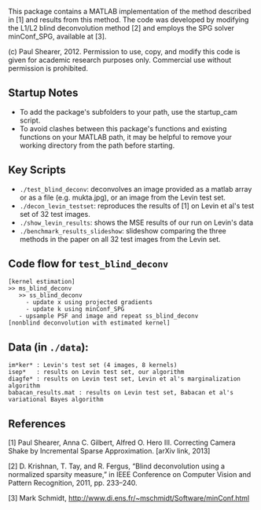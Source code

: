 This package contains a MATLAB implementation of the method described in [1] and results from this method. The code was developed by modifying the L1/L2 blind deconvolution method [2] and employs the SPG solver minConf_SPG, available at [3].

(c) Paul Shearer, 2012. Permission to use, copy, and modify this code is given for academic research purposes only. Commercial use without permission is prohibited.

Startup Notes
-------------

- To add the package's subfolders to your path, use the startup_cam script. 
- To avoid clashes between this package's functions and existing functions on your MATLAB path, it may be helpful to remove your working directory from the path before starting.

Key Scripts
-----------

- `./test_blind_deconv`: deconvolves an image provided as a matlab array or as a file (e.g. mukta.jpg), or an image from the Levin test set.
- `./decon_levin_testset`: reproduces the results of [1] on Levin et al's test set of 32 test images.
- `./show_levin_results`: shows the MSE results of our run on Levin's data
- `./benchmark_results_slideshow`: slideshow comparing the three methods in the paper on all 32 test images from the Levin set.

Code flow for `test_blind_deconv`
--------------------------------

    [kernel estimation]
    >> ms_blind_deconv
       >> ss_blind_deconv
         - update x using projected gradients
         - update k using minConf_SPG
       - upsample PSF and image and repeat ss_blind_deconv
    [nonblind deconvolution with estimated kernel]

Data (in `./data`):
-----------------
    im*ker* : Levin's test set (4 images, 8 kernels)
    isep*   : results on Levin test set, our algorithm
    diagfe* : results on Levin test set, Levin et al's marginalization algorithm
    babacan_results.mat : results on Levin test set, Babacan et al's variational Bayes algorithm 


References
----------
[1] Paul Shearer, Anna C. Gilbert, Alfred O. Hero III. Correcting Camera Shake by Incremental Sparse Approximation. [arXiv link, 2013]

[2] D. Krishnan, T. Tay, and R. Fergus, “Blind deconvolution using a normalized sparsity measure,” in IEEE Conference on Computer Vision and Pattern Recognition, 2011, pp. 233–240.

[3] Mark Schmidt, http://www.di.ens.fr/~mschmidt/Software/minConf.html